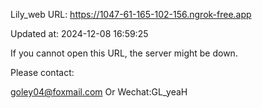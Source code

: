 Lily_web URL: https://1047-61-165-102-156.ngrok-free.app

Updated at: 2024-12-08 16:59:25

If you cannot open this URL, the server might be down.

Please contact: 

goley04@foxmail.com Or Wechat:GL_yeaH